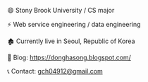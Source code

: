 😄 Stony Brook University / CS major
  
⚡ Web service engineering / data engineering

🏚️ Currently live in Seoul, Republic of Korea

💼 Blog: https://donghasong.blogspot.com/ 
  
📞 Contact: gch04912@gmail.com


<!--
**Modem924/Modem924** is a ✨ _special_ ✨ repository because its `README.md` (this file) appears on your GitHub profile.

Here are some ideas to get you started:

- 🔭 I’m currently working on ...
- 🌱 I’m currently learning ...
- 👯 I’m looking to collaborate on ...
- 🤔 I’m looking for help with ...
- 💬 Ask me about ...
- 📫 How to reach me: ...
- 😄 Pronouns: ...
- ⚡ Fun fact: ...
-->
